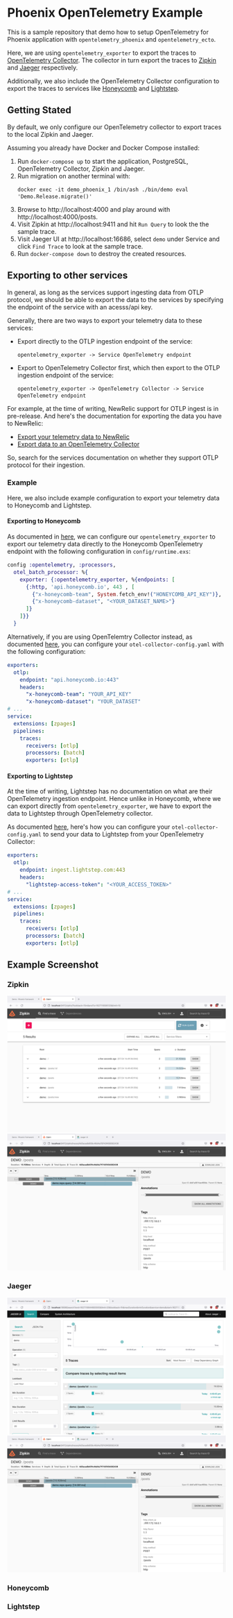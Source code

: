 # Phoenix OpenTelemetry Example

This is a sample repository that demo how to setup OpenTelemetry for Phoenix application
with `opentelemetry_phoenix` and `opentelemetry_ecto`.

Here, we are using `opentelemetry_exporter` to export the traces to [
OpenTelemetry Collector][0]. The collector in turn export the traces to [Zipkin][1] and [
Jaeger][2] respectively.

Additionally, we also include the OpenTelemetry Collector configuration to
export the traces to services like [Honeycomb](https://www.honeycomb.io/) and [Lightstep](https://lightstep.com/).

## Getting Stated

By default, we only configure our OpenTelemetry collector to export traces to
the local Zipkin and Jaeger.

Assuming you already have Docker and Docker Compose installed:

1. Run `docker-compose up` to start the application, PostgreSQL, OpenTelemetry Collector,
   Zipkin and Jaeger.
2. Run migration on another terminal with:
    ```
    docker exec -it demo_phoenix_1 /bin/ash ./bin/demo eval 'Demo.Release.migrate()'
    ```
3. Browse to http://localhost:4000 and play around with
   http://localhost:4000/posts.
4. Visit Zipkin at http://localhost:9411 and hit `Run Query` to look the the sample trace.
5. Visit Jaeger UI at http://localhost:16686, select `demo` under Service  and click `Find Trace` to
look at the sample trace.
6. Run `docker-compose down` to destroy the created resources.

## Exporting to other services

In general, as long as the services support ingesting data from OTLP protocol,
we should be able to export the data to the services by specifying the endpoint
of the service with an acesss/api key.

Generally, there are two ways to export your telemetry data to these services:

- Export directly to the OTLP ingestion endpoint of the service:
  ```
  opentelemetry_exporter -> Service OpenTelemetry endpoint
  ```
- Export to OpenTelemetry Collector first, which then export to the OTLP
  ingestion endpoint of the service:
  ```
  opentelemetry_exporter -> OpenTelemetry Collector -> Service
  OpenTelemetry endpoint
  ```

For example, at the time of writing, NewRelic support for OTLP ingest is in
pre-release. And here's the documentation for exporting the data you have to
NewRelic:

- [Export your telemetry data to
  NewRelic](https://docs.newrelic.com/docs/integrations/open-source-telemetry-integrations/opentelemetry/opentelemetry-quick-start/#export)
- [Export data to an OpenTelemetry
  Collector](https://docs.newrelic.com/docs/integrations/open-source-telemetry-integrations/opentelemetry/opentelemetry-quick-start/#collector)

So, search for the services documentation on whether they support OTLP protocol
for their ingestion.

### Example

Here, we also include example configuration to export your telemetry data to Honeycomb and Lightstep.

#### Exporting to Honeycomb

As documented in [here][3], we can configure our `opentelemetry_exporter` to
export our telemetry data directly to the Honeycomb OpenTelemetry endpoint with
the following configuration in `config/runtime.exs`:

```elixir
config :opentelemetry, :processors,
  otel_batch_processor: %{
    exporter: {:opentelemetry_exporter, %{endpoints: [
      {:http, 'api.honeycomb.io', 443 , [
        {"x-honeycomb-team", System.fetch_env!("HONEYCOMB_API_KEY")},
        {"x-honeycomb-dataset", "<YOUR_DATASET_NAME>"}
      ]}
    ]}}
  }
```

Alternatively, if you are using OpenTelemtry Collector instead,
as documented [here][4], you can configure your `otel-collector-config.yaml`
with the following configuration:

```yaml
exporters:
  otlp:
    endpoint: "api.honeycomb.io:443"
    headers:
      "x-honeycomb-team": "YOUR_API_KEY"
      "x-honeycomb-dataset": "YOUR_DATASET"
# ...
service:
  extensions: [zpages]
  pipelines:
    traces:
      receivers: [otlp]
      processors: [batch]
      exporters: [otlp]
```

#### Exporting to Lightstep

At the time of writing, Lightstep has no documentation on
what are their OpenTelemetry ingestion endpoint. Hence unlike in Honeycomb,
where we can export directly from `opentelemetry_exporter`, we have to export
the data to Lightstep through OpenTelemetry collector.

As documented [here][5], here's how you can configure your `otel-collector-config.yaml` to send your
data to Lightstep from your OpenTelemetry Collector:

```yaml
exporters:
  otlp:
    endpoint: ingest.lightstep.com:443
    headers:
      "lightstep-access-token": "<YOUR_ACCESS_TOKEN>"
# ...
service:
  extensions: [zpages]
  pipelines:
    traces:
      receivers: [otlp]
      processors: [batch]
      exporters: [otlp]
```

## Example Screenshot

### Zipkin

![Zipkin Index](./images/zipkin_index.png)
![Zipkin Traces](./images/zipkin_traces.png)

### Jaeger

![Jaeger Index](./images/jaeger_index.png)
![Jaeger Traces](./images/zipkin_traces.png)

### Honeycomb

### Lightstep


[0]: https://github.com/open-telemetry/opentelemetry-collector/
[1]: https://zipkin.io/
[2]: https://www.jaegertracing.io/
[3]: https://docs.honeycomb.io/getting-data-in/opentelemetry/
[4]: https://docs.honeycomb.io/getting-data-in/opentelemetry/otel-collector/
[5]: https://docs.lightstep.com/docs/already-using-collectors



